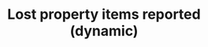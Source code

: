 ---
schema: default
title: Lost property items reported (dynamic)
organization: 'Marketing, Communication and Customer Services'
notes: Interactive display of lost property items reported
resources:
  - name: Lost property items reported
    url: 'https://forms.library.manchester.ac.uk/stats/5a007155fcc0e0ead6db2ebe'
    format: html
license: ''
category:
  - Uncategorized
maintainer: ''
maintainer_email: ''
---